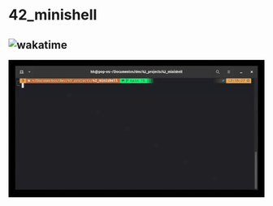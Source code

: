 # 42_minishell

![wakatime](https://wakatime.com/badge/user/ba39aef6-aa65-41db-baba-cae0872f48c0/project/39fd8358-9f47-47c6-a5ed-4fe952ade3b1.svg)
---
![minisHELL](./assets/minisHELL.gif)


